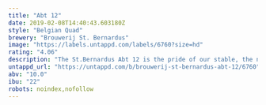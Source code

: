 ```yaml
---
title: "Abt 12"
date: 2019-02-08T14:40:43.603180Z
style: "Belgian Quad"
brewery: "Brouwerij St. Bernardus"
image: "https://labels.untappd.com/labels/6760?size=hd"
rating: "4.06"
description: "The St.Bernardus Abt 12 is the pride of our stable, the nec plus ultra of our brewery. Abbey ale brewed in the classic 'Quadrupel' style of Belgium's best Abbey Ales. Dark with a full, ivory-colored head. It has a fruity aroma, full of complex flavours and excells because of its long bittersweet finish with a hoppy bite. (10,0% ABV) Worldwide seen as one of the best beers in the world. It's a very balanced beer, with a full-bodied taste and a perfect equilibrium between malty, bitter and sweet. One of the original recipes from the days of license-brewing for the Trappist monks of Westvleteren "
untappd_url: "https://untappd.com/b/brouwerij-st-bernardus-abt-12/6760"
abv: "10.0"
ibu: "22"
robots: noindex,nofollow
---
```

